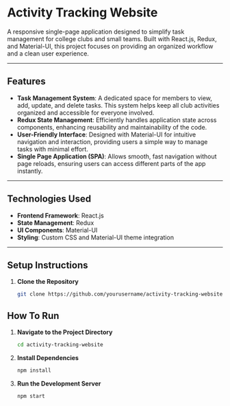 # Activity Tracking Website

A responsive single-page application designed to simplify task management for college clubs and small teams. Built with React.js, Redux, and Material-UI, this project focuses on providing an organized workflow and a clean user experience.

---

## Features
- **Task Management System**: A dedicated space for members to view, add, update, and delete tasks. This system helps keep all club activities organized and accessible for everyone involved.
- **Redux State Management**: Efficiently handles application state across components, enhancing reusability and maintainability of the code.
- **User-Friendly Interface**: Designed with Material-UI for intuitive navigation and interaction, providing users a simple way to manage tasks with minimal effort.
- **Single Page Application (SPA)**: Allows smooth, fast navigation without page reloads, ensuring users can access different parts of the app instantly.

---

## Technologies Used
- **Frontend Framework**: React.js
- **State Management**: Redux
- **UI Components**: Material-UI
- **Styling**: Custom CSS and Material-UI theme integration

---


## Setup Instructions

1. **Clone the Repository**  
   ```bash
   git clone https://github.com/yourusername/activity-tracking-website.git

## How To Run
1. **Navigate to the Project Directory**  
   ```bash
   cd activity-tracking-website
1. **Install Dependencies**  
   ```bash
   npm install
1. **Run the Development Server**  
   ```bash
   npm start
